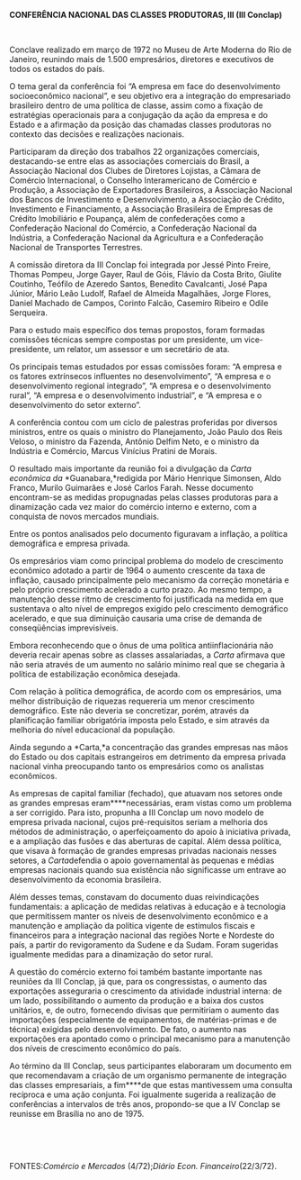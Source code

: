 **CONFERÊNCIA NACIONAL DAS CLASSES PRODUTORAS, III (III Conclap)**

 

Conclave realizado em março de 1972 no Museu de Arte Moderna do Rio de
Janeiro, reunindo mais de 1.500 empresários, diretores e executivos de
todos os estados do país.

O tema geral da conferência foi “A empresa em face do desenvolvimento
socioeconômico nacional”, e seu objetivo era a integração do
empresariado brasileiro dentro de uma política de classe, assim como a
fixação de estratégias operacionais para a conjugação da ação da empresa
e do Estado e a afirmação da posição das chamadas classes produtoras no
contexto das decisões e realizações nacionais.

Participaram da direção dos trabalhos 22 organizações comerciais,
destacando-se entre elas as associações comerciais do Brasil, a
Associação Nacional dos Clubes de Diretores Lojistas, a Câmara de
Comércio Internacional, o Conselho Interamericano de Comércio e
Produção, a Associação de Exportadores Brasileiros, a Associação
Nacional dos Bancos de Investimento e Desenvolvimento, a Associação de
Crédito, Investimento e Financiamento, a Associação Brasileira de
Empresas de Crédito Imobiliário e Poupança, além de confederações como a
Confederação Nacional do Comércio, a Confederação Nacional da Indústria,
a Confederação Nacional da Agricultura e a Confederação Nacional de
Transportes Terrestres.

A comissão diretora da III Conclap foi integrada por Jessé Pinto Freire,
Thomas Pompeu, Jorge Gayer, Raul de Góis, Flávio da Costa Brito, Giulite
Coutinho, Teófilo de Azeredo Santos, Benedito Cavalcanti, José Papa
Júnior, Mário Leão Ludolf, Rafael de Almeida Magalhães, Jorge Flores,
Daniel Machado de Campos, Corinto Falcão, Casemiro Ribeiro e Odile
Serqueira.

Para o estudo mais específico dos temas propostos, foram formadas
comissões técnicas sempre compostas por um presidente, um
vice-presidente, um relator, um assessor e um secretário de ata.

Os principais temas estudados por essas comissões foram: “A empresa e os
fatores extrínsecos influentes no desenvolvimento”, “A empresa e o
desenvolvimento regional integrado”, “A empresa e o desenvolvimento
rural”, “A empresa e o desenvolvimento industrial”, e “A empresa e o
desenvolvimento do setor externo”.

A conferência contou com um ciclo de palestras proferidas por diversos
ministros, entre os quais o ministro do Planejamento, João Paulo dos
Reis Veloso, o ministro da Fazenda, Antônio Delfim Neto, e o ministro da
Indústria e Comércio, Marcus Vinícius Pratini de Morais.

O resultado mais importante da reunião foi a divulgação da *Carta
econômica da* *Guanabara,*redigida por Mário Henrique Simonsen, Aldo
Franco, Murilo Guimarães e José Carlos Farah. Nesse documento
encontram-se as medidas propugnadas pelas classes produtoras para a
dinamização cada vez maior do comércio interno e externo, com a
conquista de novos mercados mundiais.

Entre os pontos analisados pelo documento figuravam a inflação, a
política demográfica e empresa privada.

Os empresários viam como principal problema do modelo de crescimento
econômico adotado a partir de 1964 o aumento crescente da taxa de
inflação, causado principalmente pelo mecanismo da correção monetária e
pelo próprio crescimento acelerado a curto prazo. Ao mesmo tempo, a
manutenção desse ritmo de crescimento foi justificada na medida em que
sustentava o alto nível de empregos exigido pelo crescimento demográfico
acelerado, e que sua diminuição causaria uma crise de demanda de
conseqüências imprevisíveis.

Embora reconhecendo que o ônus de uma política antiinflacionária não
deveria recair apenas sobre as classes assalariadas, a *Carta* afirmava
que não seria através de um aumento no salário mínimo real que se
chegaria à política de estabilização econômica desejada.

Com relação à política demográfica, de acordo com os empresários, uma
melhor distribuição de riquezas requereria um menor crescimento
demográfico. Este não deveria se concretizar, porém, através da
planificação familiar obrigatória imposta pelo Estado, e sim através da
melhoria do nível educacional da população.

Ainda segundo a *Carta,*a concentração das grandes empresas nas mãos do
Estado ou dos capitais estrangeiros em detrimento da empresa privada
nacional vinha preocupando tanto os empresários como os analistas
econômicos.

As empresas de capital familiar (fechado), que atuavam nos setores onde
as grandes empresas eram****necessárias, eram vistas como um problema a
ser corrigido. Para isto, propunha a III Conclap um novo modelo de
empresa privada nacional, cujos pré-requisitos seriam a melhoria dos
métodos de administração, o aperfeiçoamento do apoio à iniciativa
privada, e a ampliação das fusões e das aberturas de capital. Além dessa
política, que visava à formação de grandes empresas privadas nacionais
nesses setores, a *Carta*defendia o apoio governamental às pequenas e
médias empresas nacionais quando sua existência não significasse um
entrave ao desenvolvimento da economia brasileira.

Além desses temas, constavam do documento duas reivindicações
fundamentais: a aplicação de medidas relativas à educação e à tecnologia
que permitissem manter os níveis de desenvolvimento econômico e a
manutenção e ampliação da política vigente de estímulos fiscais e
financeiros para a integração nacional das regiões Norte e Nordeste do
país, a partir do revigoramento da Sudene e da Sudam. Foram sugeridas
igualmente medidas para a dinamização do setor rural.

A questão do comércio externo foi também bastante importante nas
reuniões da III Conclap, já que, para os congressistas, o aumento das
exportações asseguraria o crescimento da atividade industrial interna:
de um lado, possibilitando o aumento da produção e a baixa dos custos
unitários, e, de outro, fornecendo divisas que permitiriam o aumento das
importações (especialmente de equipamentos, de matérias-primas e de
técnica) exigidas pelo desenvolvimento. De fato, o aumento nas
exportações era apontado como o principal mecanismo para a manutenção
dos níveis de crescimento econômico do país.

Ao término da III Conclap, seus participantes elaboraram um documento em
que recomendavam a criação de um organismo permanente de integração das
classes empresariais, a fim****de que estas mantivessem uma consulta
recíproca e uma ação conjunta. Foi igualmente sugerida a realização de
conferências a intervalos de três anos, propondo-se que a IV Conclap se
reunisse em Brasília no ano de 1975.

 

 

FONTES:*Comércio e Mercados* (4/72);*Diário Econ. Financeiro*(22/3/72).

 
